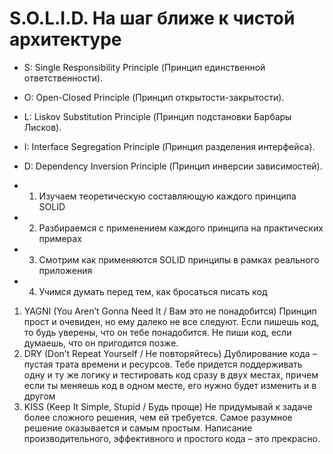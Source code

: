 # S.O.L.I.D. На шаг ближе к чистой архитектуре

- S: Single Responsibility Principle (Принцип единственной ответственности).
- O: Open-Closed Principle (Принцип открытости-закрытости).
- L: Liskov Substitution Principle (Принцип подстановки Барбары Лисков).
- I: Interface Segregation Principle (Принцип разделения интерфейса).
- D: Dependency Inversion Principle (Принцип инверсии зависимостей).

- 1. Изучаем теоретическую составляющую каждого принципа SOLID
- 2. Разбираемся с применением каждого принципа на практических примерах
- 3. Смотрим как применяются SOLID принципы в рамках реального приложения
- 4. Учимся думать перед тем, как бросаться писать код

1. YAGNI (You Aren’t Gonna Need It / Вам это не понадобится)
Принцип прост и очевиден, но ему далеко не все следуют. Если пишешь код, то будь уверены, что он тебе понадобится. Не пиши код, если думаешь, что он пригодится позже.
2. DRY (Don’t Repeat Yourself / Не повторяйтесь)
Дублирование кода – пустая трата времени и ресурсов. Тебе придется поддерживать одну и ту же логику и тестировать код сразу в двух местах, причем если ты меняешь код в одном месте, его нужно будет изменить и в другом
3. KISS (Keep It Simple, Stupid / Будь проще)
Не придумывай к задаче более сложного решения, чем ей требуется.
Самое разумное решение оказывается и самым простым. Написание производительного, эффективного и простого кода – это прекрасно.

